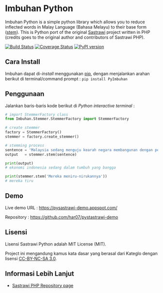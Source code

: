 Imbuhan Python
===============

Imbuhan Python is a simple python library which allows you to reduce inflected words in Malay Language (Bahasa Melayu) to their base form ([stem](http://en.wikipedia.org/wiki/Stemming)).
This is Python port of the original [Sastrawi](https://github.com/sastrawi/sastrawi) project written in PHP (credits goes to the original author and contributors of Sastrawi PHP).


[![Build Status](https://travis-ci.org/har07/PySastrawi.svg?branch=master)](https://travis-ci.org/har07/PySastrawi)
[![Coverage Status](https://coveralls.io/repos/github/har07/PySastrawi/badge.svg?branch=master)](https://coveralls.io/github/har07/PySastrawi?branch=master)
[![PyPI version](https://badge.fury.io/py/PySastrawi.svg)](https://badge.fury.io/py/PySastrawi)

Cara Install
-------------

Imbuhan dapat di-*install* menggunakan [pip](https://docs.python.org/3.6/installing/index.html), dengan menjalankan arahan  berikut di terminal/command prompt : `pip install PyImbuhan`

Penggunaan
-----------

Jalankan baris-baris kode berikut di *Python interactive terminal* :

```python
# import StemmerFactory class
from Imbuhan.Stemmer.StemmerFactory import StemmerFactory

# create stemmer
factory = StemmerFactory()
stemmer = factory.create_stemmer()

# stemming process
sentence = 'Malaysia sedang menguju kearah negara membangunan dengan pertumbuhan yang membanggakan'
output   = stemmer.stem(sentence)

print(output)
# ekonomi indonesia sedang dalam tumbuh yang bangga

print(stemmer.stem('Mereka meniru-nirukannya'))
# mereka tiru
```

Demo
--------

Live demo URL : https://pysastrawi-demo.appspot.com/

Repository : https://github.com/har07/pystastrawi-demo

Lisensi
--------

Lisensi Sastrawi Python adalah MIT License (MIT).

Project ini mengandung kamus kata dasar yang berasal dari Kateglo dengan lisensi [CC-BY-NC-SA 3.0](http://creativecommons.org/licenses/by-nc-sa/3.0/).

Informasi Lebih Lanjut
----------------------

- [Sastrawi PHP Repository page](https://github.com/sastrawi/sastrawi)
